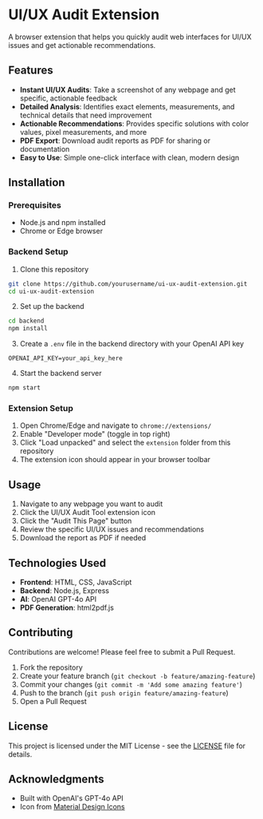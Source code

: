 # UI/UX Audit Extension

A browser extension that helps you quickly audit web interfaces for UI/UX issues and get actionable recommendations.

## Features

- **Instant UI/UX Audits**: Take a screenshot of any webpage and get specific, actionable feedback
- **Detailed Analysis**: Identifies exact elements, measurements, and technical details that need improvement
- **Actionable Recommendations**: Provides specific solutions with color values, pixel measurements, and more
- **PDF Export**: Download audit reports as PDF for sharing or documentation
- **Easy to Use**: Simple one-click interface with clean, modern design

## Installation

### Prerequisites
- Node.js and npm installed
- Chrome or Edge browser

### Backend Setup
1. Clone this repository
```bash
git clone https://github.com/yourusername/ui-ux-audit-extension.git
cd ui-ux-audit-extension
```

2. Set up the backend
```bash
cd backend
npm install
```

3. Create a `.env` file in the backend directory with your OpenAI API key
```
OPENAI_API_KEY=your_api_key_here
```

4. Start the backend server
```bash
npm start
```

### Extension Setup
1. Open Chrome/Edge and navigate to `chrome://extensions/`
2. Enable "Developer mode" (toggle in top right)
3. Click "Load unpacked" and select the `extension` folder from this repository
4. The extension icon should appear in your browser toolbar

## Usage

1. Navigate to any webpage you want to audit
2. Click the UI/UX Audit Tool extension icon
3. Click the "Audit This Page" button
4. Review the specific UI/UX issues and recommendations
5. Download the report as PDF if needed

## Technologies Used

- **Frontend**: HTML, CSS, JavaScript
- **Backend**: Node.js, Express
- **AI**: OpenAI GPT-4o API
- **PDF Generation**: html2pdf.js

## Contributing

Contributions are welcome! Please feel free to submit a Pull Request.

1. Fork the repository
2. Create your feature branch (`git checkout -b feature/amazing-feature`)
3. Commit your changes (`git commit -m 'Add some amazing feature'`)
4. Push to the branch (`git push origin feature/amazing-feature`)
5. Open a Pull Request

## License

This project is licensed under the MIT License - see the [LICENSE](LICENSE) file for details.

## Acknowledgments

- Built with OpenAI's GPT-4o API
- Icon from [Material Design Icons](https://material.io/resources/icons/) 